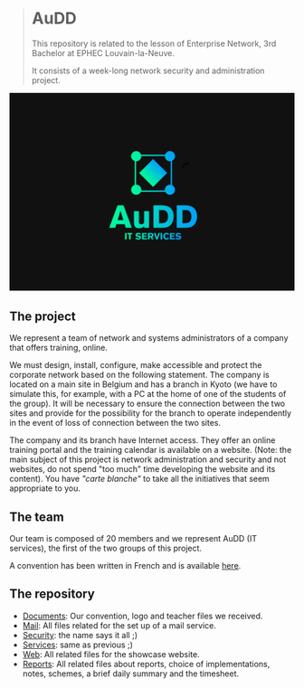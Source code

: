 ># AuDD
>
>This repository is related to the lesson of Enterprise Network, 3rd Bachelor at EPHEC Louvain-la-Neuve.
>
>It consists of a week-long network security and administration project.

![](doc/AuDD-logo.png)

## The project

We represent a team of network and systems administrators of a company that offers training, online.

We must design, install, configure, make accessible and protect the corporate network based on the following statement.
The company is located on a main site in Belgium and has a branch in Kyoto (we have to simulate this, for example, with a PC at the home of one of the students of the group).
It will be necessary to ensure the connection between the two sites and provide for the possibility for the branch to operate independently in the event of loss of connection between the two sites.

The company and its branch have Internet access.
They offer an online training portal and the training calendar is available on a website.
(Note: the main subject of this project is network administration and security and not websites, do not spend "too much" time developing the website and its content).
You have _"carte blanche"_ to take all the initiatives that seem appropriate to you.

## The team

Our team is composed of 20 members and we represent AuDD (IT services), the first of the two groups of this project.

A convention has been written in French and is available [here](doc/AuDD-charte.pdf).

## The repository

* [Documents](doc/): Our convention, logo and teacher files we received.
* [Mail](mail/): All files related for the set up of a mail service.
* [Security](security/): the name says it all ;)
* [Services](services/): same as previous ;)
* [Web](web/): All related files for the showcase website.
* [Reports](report/): All related files about reports, choice of implementations, notes, schemes, a brief daily summary and the timesheet.
